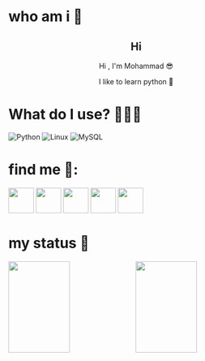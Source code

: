 # who am i 👤
<h2 align="center" >Hi</h2>
<p align="center" >Hi , I'm Mohammad 😎</p>
<p  align="center" >I like to learn python 🐍</p>


# What do I use? 👨🏻‍💻

![Python](https://img.shields.io/badge/python-3670A0?style=for-the-badge&logo=python&logoColor=ffdd54) ![Linux](https://img.shields.io/badge/Linux-FCC624?style=for-the-badge&logo=linux&logoColor=black) ![MySQL](https://img.shields.io/badge/mysql-%2300f.svg?style=for-the-badge&logo=mysql&logoColor=white) 


# find me 🧐:

<a href="https://t.me/mohwmmad86"><img src="https://github.com/mohwmmad86/mohwmmad86/blob/86fa88d9f3c0b8118c06440a948fad1b51809612/icons/telegram.png" width="50px"></a> 
<a href="https://www.linkedin.com/in/mohwmmad86"> <img src="https://github.com/mohwmmad86/mohwmmad86/blob/e7bff72d0951783899aa954890737f1882f30a00/icons/linkedin.png" width="50px"></a>
<a href="https://instagram.com/mohwmmad86"><img src="https://github.com/mohwmmad86/mohwmmad86/blob/86fa88d9f3c0b8118c06440a948fad1b51809612/icons/instagram.png" width="50px"></a> 
<a href="https://x.com/mohwmmad86"><img src="https://github.com/mohwmmad86/mohwmmad86/blob/86fa88d9f3c0b8118c06440a948fad1b51809612/icons/x.png" width="50px"></a> 
<a href="https://reddit.com/u/mohwmmad86"><img src="https://github.com/mohwmmad86/mohwmmad86/blob/86fa88d9f3c0b8118c06440a948fad1b51809612/icons/reddit.png" width="50px"></a> 



# my status 👀

<p>
<img src="https://github-readme-stats.vercel.app/api?username=mohwmmad86&number_format=long&show=prs_merged_percentage&show_icons=true&line_height=30&title_color=507bb3&text_color=fcfcfc&icon_color=fcfcfc&bg_color=22272e" width="49%" height="180px"/>
<img src="https://github-readme-stats.vercel.app/api/top-langs/?username=mohwmmad86&layout=compact&theme=slateorange" width="49%" height="180px"/>
</p>
